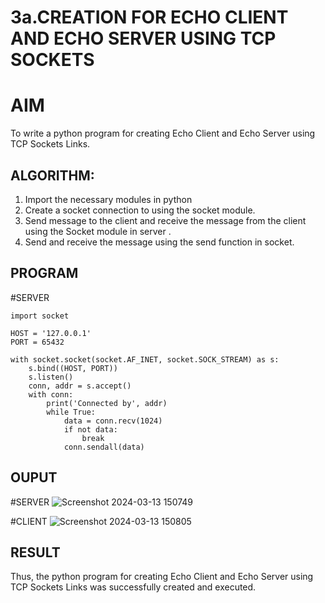 # 3a.CREATION FOR ECHO CLIENT AND ECHO SERVER USING TCP SOCKETS
# AIM
To write a python program for creating Echo Client and Echo Server using TCP
Sockets Links.
## ALGORITHM:
1. Import the necessary modules in python
2. Create a socket connection to using the socket module.
3. Send message to the client and receive the message from the client using the Socket module in
 server .
4. Send and receive the message using the send function in socket.
## PROGRAM
#SERVER
```
import socket

HOST = '127.0.0.1'  
PORT = 65432       

with socket.socket(socket.AF_INET, socket.SOCK_STREAM) as s:
    s.bind((HOST, PORT))
    s.listen()
    conn, addr = s.accept()
    with conn:
        print('Connected by', addr)
        while True:
            data = conn.recv(1024)
            if not data:
                break
            conn.sendall(data)
```
## OUPUT
#SERVER
![Screenshot 2024-03-13 150749](https://github.com/Pradeepkumar-2005/3a.Sockets_Creation_for_Echo_Client_and_Echo_Server/assets/147474038/716264e7-af1e-4aa5-9a21-1495f4b66c1d)

#CLIENT
![Screenshot 2024-03-13 150805](https://github.com/Pradeepkumar-2005/3a.Sockets_Creation_for_Echo_Client_and_Echo_Server/assets/147474038/d3002f41-b1f4-48ad-b52f-62d8db0a4f85)


## RESULT
Thus, the python program for creating Echo Client and Echo Server using TCP Sockets Links 
was successfully created and executed.
